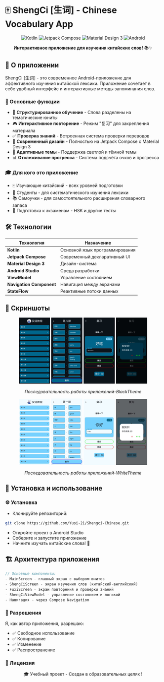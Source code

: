# 🀄 ShengCi [生词] - Chinese Vocabulary App

<div align="center">

![Kotlin](https://img.shields.io/badge/Kotlin-7F52FF?style=for-the-badge&logo=kotlin&logoColor=white)
![Jetpack Compose](https://img.shields.io/badge/Jetpack_Compose-4285F4?style=for-the-badge&logo=jetpackcompose&logoColor=white)
![Material Design 3](https://img.shields.io/badge/Material_Design_3-757575?style=for-the-badge&logo=materialdesign&logoColor=white)
![Android](https://img.shields.io/badge/Android-3DDC84?style=for-the-badge&logo=android&logoColor=white)

**Интерактивное приложение для изучения китайских слов!** 📚✨

</div>

## 📱 О приложении

ShengCi [生词] - это современное Android-приложение для эффективного изучения китайской лексики. Приложение сочетает в себе удобный интерфейс и интерактивные методы запоминания слов.

### 🎯 Основные функции

- 📖 **Структурированное обучение** - Слова разделены на тематические юниты
- 🎮 **Интерактивное повторение**   - Режим "复习" для закрепления материала
- ✅ **Проверка знаний**            - Встроенная система проверки переводов
- 🎨 **Современный дизайн**         - Полностью на Jetpack Compose с Material Design 3
- 🌙 **Адаптивные темы**            - Поддержка светлой и тёмной темы
- 📊 **Отслеживание прогресса**     - Система подсчёта очков и прогресса


### 🎓 Для кого это приложение
- 🀄 Изучающие китайский - всех уровней подготовки
- 🎒 Студенты - для систематического изучения лексики
- 📚 Самоучки - для самостоятельного расширения словарного запаса
- 🎯 Подготовка к экзаменам - HSK и другие тесты

## 🛠️ Технологии

<div align="center">

| Технология | Назначение |
|------------|------------|
| **Kotlin** | Основной язык программирования |
| **Jetpack Compose** | Современный декларативный UI |
| **Material Design 3** | Дизайн-система |
| **Android Studio** | Среда разработки |
| **ViewModel** | Управление состоянием |
| **Navigation Component** | Навигация между экранами |
| **StateFlow** | Реактивные потоки данных |

</div>


## 📸 Скриншоты
<div align="center">

<img src="https://github.com/Yusi-21/Shengci-Chinese/raw/main/app/src/main/res/drawable/screenshot1_black.jpg" width="20%" alt="review-1"/>
<img src="https://github.com/Yusi-21/Shengci-Chinese/raw/main/app/src/main/res/drawable/screenshot2_black.jpg" width="20%" alt="review-2"/>
<img src="https://github.com/Yusi-21/Shengci-Chinese/raw/main/app/src/main/res/drawable/screenshot3_black.jpg" width="20%" alt="review-3"/>
<img src="https://github.com/Yusi-21/Shengci-Chinese/raw/main/app/src/main/res/drawable/screenshot4_black.jpg" width="20%" alt="review-4"/>

*Последовательность работы приложений-BlackTheme*
</div>


<div align="center">

<img src="https://github.com/Yusi-21/Shengci-Chinese/raw/main/app/src/main/res/drawable/screenshot1_white.jpg" width="20%" alt="review-1"/>
<img src="https://github.com/Yusi-21/Shengci-Chinese/raw/main/app/src/main/res/drawable/screenshot2_white.jpg" width="20%" alt="review-2"/>
<img src="https://github.com/Yusi-21/Shengci-Chinese/raw/main/app/src/main/res/drawable/screenshot3_white.jpg" width="20%" alt="review-3"/>
<img src="https://github.com/Yusi-21/Shengci-Chinese/raw/main/app/src/main/res/drawable/screenshot4_white.jpg" width="20%" alt="review-4"/>

*Последовательность работы приложений-WhiteTheme*
</div>


## 🚀 Установка и использование

### ⚙ Установка
- Клонируйте репозиторий:
```bash
git clone https://github.com/Yusi-21/Shengci-Chinese.git
```
- Откройте проект в Android Studio
- Соберите и запустите приложение
- Начните изучать китайские слова! 🎉


## 🏗️ Архитектура приложения

```kotlin
// Основные компоненты:
- MainScreen - главный экран с выбором юнитов
- ShengCiScreen - экран изучения слов (китайский-английский)
- FuxiScreen - экран повторения и проверки знаний
- ShengCiViewModel - управление состоянием и логикой
- Навигация - через Compose Navigation
```


### 📄 Разрешения
Я, как автор приложения, разрешаю:
- ✅ Свободное использование
- ✅ Копирование
- ✅ Изменение
- ✅ Распространение


### 📄 Лицензия
<div align="center">
🎓 Учебный проект - Создан в образовательных целях !

</div>
